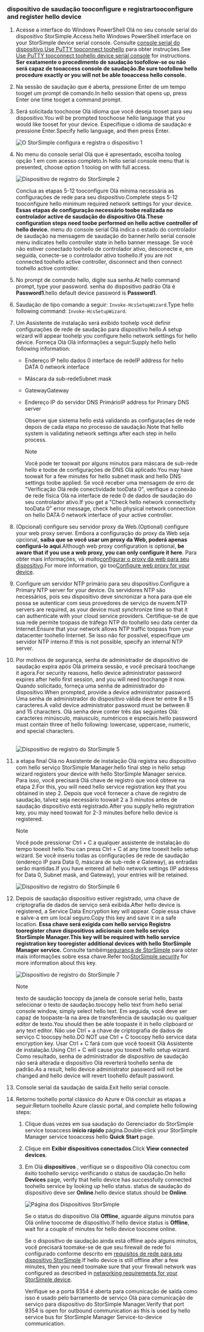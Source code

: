 <!--author=alkohli last changed: 02/22/2016-->


### <a name="tooconfigure-and-register-hello-device"></a><span data-ttu-id="51f01-101">dispositivo de saudação tooconfigure e registrar</span><span class="sxs-lookup"><span data-stu-id="51f01-101">tooconfigure and register hello device</span></span>
1. <span data-ttu-id="51f01-102">Acesse a interface do Windows PowerShell Olá no seu console serial do dispositivo StorSimple.</span><span class="sxs-lookup"><span data-stu-id="51f01-102">Access hello Windows PowerShell interface on your StorSimple device serial console.</span></span> <span data-ttu-id="51f01-103">Consulte [console serial do dispositivo Use PuTTY tooconnect toohello](#use-putty-to-connect-to-the-device-serial-console) para obter instruções.</span><span class="sxs-lookup"><span data-stu-id="51f01-103">See [Use PuTTY tooconnect toohello device serial console](#use-putty-to-connect-to-the-device-serial-console) for instructions.</span></span> <span data-ttu-id="51f01-104">**Ser exatamente o procedimento de saudação toofollow-se ou não será capaz de tooaccess console de saudação.**</span><span class="sxs-lookup"><span data-stu-id="51f01-104">**Be sure toofollow hello procedure exactly or you will not be able tooaccess hello console.**</span></span>
2. <span data-ttu-id="51f01-105">Na sessão de saudação que é aberta, pressione Enter de um tempo tooget um prompt de comando.</span><span class="sxs-lookup"><span data-stu-id="51f01-105">In hello session that opens up, press Enter one time tooget a command prompt.</span></span> 
3. <span data-ttu-id="51f01-106">Será solicitada toochoose Olá idioma que você deseja tooset para seu dispositivo.</span><span class="sxs-lookup"><span data-stu-id="51f01-106">You will be prompted toochoose hello language that you would like tooset for your device.</span></span> <span data-ttu-id="51f01-107">Especifique o idioma de saudação e pressione Enter.</span><span class="sxs-lookup"><span data-stu-id="51f01-107">Specify hello language, and then press Enter.</span></span> 
   
    ![O StorSimple configura e registra o dispositivo 1](./media/storsimple-configure-and-register-device-u1/HCS_RegisterYourDevice1-U1-include.png)
4. <span data-ttu-id="51f01-109">No menu do console serial Olá que é apresentado, escolha toolog opção 1 em com acesso completo.</span><span class="sxs-lookup"><span data-stu-id="51f01-109">In hello serial console menu that is presented, choose option 1 toolog on with full access.</span></span> 
   
    ![Dispositivo de registro do StorSimple 2](./media/storsimple-configure-and-register-device-u1/HCS_RegisterYourDevice2_U1-include.png)
   
     <span data-ttu-id="51f01-111">Conclua as etapas 5-12 tooconfigure Olá mínima necessária as configurações de rede para seu dispositivo.</span><span class="sxs-lookup"><span data-stu-id="51f01-111">Complete steps 5-12 tooconfigure hello minimum required network settings for your device.</span></span> <span data-ttu-id="51f01-112">**Essas etapas de configuração necessário toobe realizada no controlador active de saudação do dispositivo Olá.**</span><span class="sxs-lookup"><span data-stu-id="51f01-112">**These configuration steps need toobe performed on hello active controller of hello device.**</span></span> <span data-ttu-id="51f01-113">menu do console serial Olá indica o estado do controlador de saudação na mensagem de saudação do banner.</span><span class="sxs-lookup"><span data-stu-id="51f01-113">hello serial console menu indicates hello controller state in hello banner message.</span></span> <span data-ttu-id="51f01-114">Se você não estiver conectado toohello de controlador ativo, desconecte e, em seguida, conecte-se o controlador ativo toohello.</span><span class="sxs-lookup"><span data-stu-id="51f01-114">If you are not connected toohello active controller, disconnect and then connect toohello active controller.</span></span>
5. <span data-ttu-id="51f01-115">No prompt de comando hello, digite sua senha.</span><span class="sxs-lookup"><span data-stu-id="51f01-115">At hello command prompt, type your password.</span></span> <span data-ttu-id="51f01-116">senha do dispositivo padrão Olá é **Password1**.</span><span class="sxs-lookup"><span data-stu-id="51f01-116">hello default device password is **Password1**.</span></span>
6. <span data-ttu-id="51f01-117">Saudação de tipo comando a seguir: `Invoke-HcsSetupWizard`.</span><span class="sxs-lookup"><span data-stu-id="51f01-117">Type hello following command: `Invoke-HcsSetupWizard`.</span></span> 
7. <span data-ttu-id="51f01-118">Um Assistente de instalação será exibido toohelp você definir configurações de rede de saudação para dispositivo hello.</span><span class="sxs-lookup"><span data-stu-id="51f01-118">A setup wizard will appear toohelp you configure hello network settings for hello device.</span></span> <span data-ttu-id="51f01-119">Forneça Olá Olá informações a seguir:</span><span class="sxs-lookup"><span data-stu-id="51f01-119">Supply hello hello following information:</span></span> 
   
   * <span data-ttu-id="51f01-120">Endereço IP hello dados 0 interface de rede</span><span class="sxs-lookup"><span data-stu-id="51f01-120">IP address for hello DATA 0 network interface</span></span>
   * <span data-ttu-id="51f01-121">Máscara da sub-rede</span><span class="sxs-lookup"><span data-stu-id="51f01-121">Subnet mask</span></span>
   * <span data-ttu-id="51f01-122">Gateway</span><span class="sxs-lookup"><span data-stu-id="51f01-122">Gateway</span></span>
   * <span data-ttu-id="51f01-123">Endereço IP do servidor DNS Primário</span><span class="sxs-lookup"><span data-stu-id="51f01-123">IP address for Primary DNS server</span></span>
     
        <span data-ttu-id="51f01-124">Observe que sistema hello está validando as configurações de rede depois de cada etapa no processo de saudação.</span><span class="sxs-lookup"><span data-stu-id="51f01-124">Note that hello system is validating network settings after each step in hello process.</span></span>
     
     > [!NOTE]
     > <span data-ttu-id="51f01-125">Você pode ter toowait por alguns minutos para máscara de sub-rede hello e toobe de configurações de DNS Olá aplicado.</span><span class="sxs-lookup"><span data-stu-id="51f01-125">You may have toowait for a few minutes for hello subnet mask and hello DNS settings toobe applied.</span></span> <span data-ttu-id="51f01-126">Se você receber uma mensagem de erro de "Verificação Olá rede conectividade tooData 0", verifique a conexão de rede física Olá na interface de rede 0 de dados de saudação do seu controlador ativo.</span><span class="sxs-lookup"><span data-stu-id="51f01-126">If you get a "Check hello network connectivity tooData 0" error message, check hello physical network connection on hello DATA 0 network interface of your active controller.</span></span>
     > 
     > 
8. <span data-ttu-id="51f01-127">(Opcional) configure seu servidor proxy da Web.</span><span class="sxs-lookup"><span data-stu-id="51f01-127">(Optional) configure your web proxy server.</span></span> <span data-ttu-id="51f01-128">Embora a configuração do proxy da Web seja opcional, **saiba que se você usar um proxy da Web, poderá apenas configurá-lo aqui**.</span><span class="sxs-lookup"><span data-stu-id="51f01-128">Although web proxy configuration is optional, **be aware that if you use a web proxy, you can only configure it here**.</span></span> <span data-ttu-id="51f01-129">Para obter mais informações, vá muito[configurar o proxy da web para seu dispositivo](../articles/storsimple/storsimple-configure-web-proxy.md).</span><span class="sxs-lookup"><span data-stu-id="51f01-129">For more information, go too[Configure web proxy for your device](../articles/storsimple/storsimple-configure-web-proxy.md).</span></span>
9. <span data-ttu-id="51f01-130">Configure um servidor NTP primário para seu dispositivo.</span><span class="sxs-lookup"><span data-stu-id="51f01-130">Configure a Primary NTP server for your device.</span></span> <span data-ttu-id="51f01-131">Os servidores NTP são necessários, pois seu dispositivo deve sincronizar a hora para que ele possa se autenticar com seus provedores de serviço de nuvem.</span><span class="sxs-lookup"><span data-stu-id="51f01-131">NTP servers are required, as your device must synchronize time so that it can authenticate with your cloud service providers.</span></span> <span data-ttu-id="51f01-132">Certifique-se de que sua rede permite toopass de tráfego NTP do toohello seu data center da Internet.</span><span class="sxs-lookup"><span data-stu-id="51f01-132">Ensure that your network allows NTP traffic toopass from your datacenter toohello Internet.</span></span> <span data-ttu-id="51f01-133">Se isso não for possível, especifique um servidor NTP interno.</span><span class="sxs-lookup"><span data-stu-id="51f01-133">If this is not possible, specify an internal NTP server.</span></span> 
10. <span data-ttu-id="51f01-134">Por motivos de segurança, senha de administrador de dispositivo de saudação expira após Olá primeira sessão, e você precisará toochange it agora.</span><span class="sxs-lookup"><span data-stu-id="51f01-134">For security reasons, hello device administrator password expires after hello first session, and you will need toochange it now.</span></span> <span data-ttu-id="51f01-135">Quando solicitado, forneça uma senha de administrador do dispositivo.</span><span class="sxs-lookup"><span data-stu-id="51f01-135">When prompted, provide a device administrator password.</span></span> <span data-ttu-id="51f01-136">Uma senha de administrador do dispositivo válida deve ter entre 8 e 15 caracteres.</span><span class="sxs-lookup"><span data-stu-id="51f01-136">A valid device administrator password must be between 8 and 15 characters.</span></span> <span data-ttu-id="51f01-137">Olá senha deve conter três das seguintes Olá: caracteres minúsculo, maiusculo, numéricos e especiais.</span><span class="sxs-lookup"><span data-stu-id="51f01-137">hello password must contain three of hello following: lowercase, uppercase, numeric, and special characters.</span></span>
    
    <br/>![Dispositivo de registro do StorSimple 5](./media/storsimple-configure-and-register-device-u1/HCS_RegisterYourDevice5_U1-include.png)
11. <span data-ttu-id="51f01-139">a etapa final Olá no Assistente de instalação Olá registra seu dispositivo com hello serviço StorSimple Manager.</span><span class="sxs-lookup"><span data-stu-id="51f01-139">hello final step in hello setup wizard registers your device with hello StorSimple Manager service.</span></span> <span data-ttu-id="51f01-140">Para isso, você precisará Olá chave de registro que você obteve na etapa 2.</span><span class="sxs-lookup"><span data-stu-id="51f01-140">For this, you will need hello service registration key that you obtained in step 2.</span></span> <span data-ttu-id="51f01-141">Depois que você fornecer a chave de registro de saudação, talvez seja necessário toowait 2 a 3 minutos antes de saudação dispositivo está registrado.</span><span class="sxs-lookup"><span data-stu-id="51f01-141">After you supply hello registration key, you may need toowait for 2-3 minutes before hello device is registered.</span></span>
    
    > [!NOTE]
    > <span data-ttu-id="51f01-142">Você pode pressionar Ctrl + C a qualquer assistente de instalação do tempo tooexit hello.</span><span class="sxs-lookup"><span data-stu-id="51f01-142">You can press Ctrl + C at any time tooexit hello setup wizard.</span></span> <span data-ttu-id="51f01-143">Se você inseriu todas as configurações de rede de saudação (endereço IP para Data 0, máscara de sub-rede e Gateway), as entradas serão mantidas.</span><span class="sxs-lookup"><span data-stu-id="51f01-143">If you have entered all hello network settings (IP address for Data 0, Subnet mask, and Gateway), your entries will be retained.</span></span>
    > 
    > 
    
    ![Dispositivo de registro do StorSimple 6](./media/storsimple-configure-and-register-device-u1/HCS_RegisterYourDevice6_U1-include.png)
12. <span data-ttu-id="51f01-145">Depois de saudação dispositivo estiver registrado, uma chave de criptografia de dados de serviço será exibida.</span><span class="sxs-lookup"><span data-stu-id="51f01-145">After hello device is registered, a Service Data Encryption key will appear.</span></span> <span data-ttu-id="51f01-146">Copie essa chave e salve-a em um local seguro.</span><span class="sxs-lookup"><span data-stu-id="51f01-146">Copy this key and save it in a safe location.</span></span> <span data-ttu-id="51f01-147">**Essa chave será exigida com hello serviço Registro tooregister chave dispositivos adicionais com hello serviço StorSimple Manager.**</span><span class="sxs-lookup"><span data-stu-id="51f01-147">**This key will be required with hello service registration key tooregister additional devices with hello StorSimple Manager service.**</span></span> <span data-ttu-id="51f01-148">Consulte também[segurança de StorSimple](../articles/storsimple/storsimple-security.md) para obter mais informações sobre essa chave.</span><span class="sxs-lookup"><span data-stu-id="51f01-148">Refer too[StorSimple security](../articles/storsimple/storsimple-security.md) for more information about this key.</span></span>
    
    ![Dispositivo de registro do StorSimple 7](./media/storsimple-configure-and-register-device-u1/HCS_RegisterYourDevice7_U1-include.png)    
    
    > [!NOTE]
    > <span data-ttu-id="51f01-150">texto de saudação toocopy da janela de console serial hello, basta selecionar o texto de saudação.</span><span class="sxs-lookup"><span data-stu-id="51f01-150">toocopy hello text from hello serial console window, simply select hello text.</span></span> <span data-ttu-id="51f01-151">Em seguida, você deve ser capaz de toopaste-la na área de transferência de saudação ou qualquer editor de texto.</span><span class="sxs-lookup"><span data-stu-id="51f01-151">You should then be able toopaste it in hello clipboard or any text editor.</span></span> <span data-ttu-id="51f01-152">Não use Ctrl + a chave de criptografia de dados de serviço C toocopy hello.</span><span class="sxs-lookup"><span data-stu-id="51f01-152">DO NOT use Ctrl + C toocopy hello service data encryption key.</span></span> <span data-ttu-id="51f01-153">Usar Ctrl + C fará com que você tooexit Olá Assistente de instalação.</span><span class="sxs-lookup"><span data-stu-id="51f01-153">Using Ctrl + C will cause you tooexit hello setup wizard.</span></span> <span data-ttu-id="51f01-154">Como resultado, senha de administrador de dispositivo de saudação não será alterada e dispositivo Olá reverterá toohello senha de padrão.</span><span class="sxs-lookup"><span data-stu-id="51f01-154">As a result, hello device administrator password will not be changed and hello device will revert toohello default password.</span></span>
    > 
    > 
13. <span data-ttu-id="51f01-155">Console serial da saudação de saída.</span><span class="sxs-lookup"><span data-stu-id="51f01-155">Exit hello serial console.</span></span>
14. <span data-ttu-id="51f01-156">Retorno toohello portal clássico do Azure e Olá concluir as etapas a seguir:</span><span class="sxs-lookup"><span data-stu-id="51f01-156">Return toohello Azure classic portal, and complete hello following steps:</span></span>
    
    1. <span data-ttu-id="51f01-157">Clique duas vezes em sua saudação do Gerenciador do StorSimple service tooaccess **início rápido** página.</span><span class="sxs-lookup"><span data-stu-id="51f01-157">Double-click your StorSimple Manager service tooaccess hello **Quick Start** page.</span></span>
    2. <span data-ttu-id="51f01-158">Clique em **Exibir dispositivos conectados**.</span><span class="sxs-lookup"><span data-stu-id="51f01-158">Click **View connected devices**.</span></span>
    3. <span data-ttu-id="51f01-159">Em Olá **dispositivos** , verifique se o dispositivo Olá conectou com êxito toohello serviço verificando o status de saudação.</span><span class="sxs-lookup"><span data-stu-id="51f01-159">On hello **Devices** page, verify that hello device has successfully connected toohello service by looking up hello status.</span></span> <span data-ttu-id="51f01-160">status de saudação do dispositivo deve ser **Online**.</span><span class="sxs-lookup"><span data-stu-id="51f01-160">hello device status should be **Online**.</span></span>
       
        ![Página dos Dispositivos StorSimple](./media/storsimple-configure-and-register-device-u1/HCS_DevicesPageM_U1-include.png) 
       
        <span data-ttu-id="51f01-162">Se o status do dispositivo Olá **Offline**, aguarde alguns minutos para Olá online toocome de dispositivo.</span><span class="sxs-lookup"><span data-stu-id="51f01-162">If hello device status is **Offline**, wait for a couple of minutes for hello device toocome online.</span></span> 
       
        <span data-ttu-id="51f01-163">Se o dispositivo de saudação ainda está offline após alguns minutos, você precisará toomake-se de que seu firewall de rede foi configurado conforme descrito em [requisitos de rede para seu dispositivo StorSimple](../articles/storsimple/storsimple-system-requirements.md).</span><span class="sxs-lookup"><span data-stu-id="51f01-163">If hello device is still offline after a few minutes, then you need toomake sure that your firewall network was configured as described in [networking requirements for your StorSimple device](../articles/storsimple/storsimple-system-requirements.md).</span></span> 
       
        <span data-ttu-id="51f01-164">Verifique se a porta 9354 é aberta para comunicação de saída como isso é usado pelo barramento de serviço Olá para comunicação de serviço para dispositivo do StorSimple Manager.</span><span class="sxs-lookup"><span data-stu-id="51f01-164">Verify that port 9354 is open for outbound communication as this is used by hello service bus for StorSimple Manager Service-to-device communication.</span></span>

